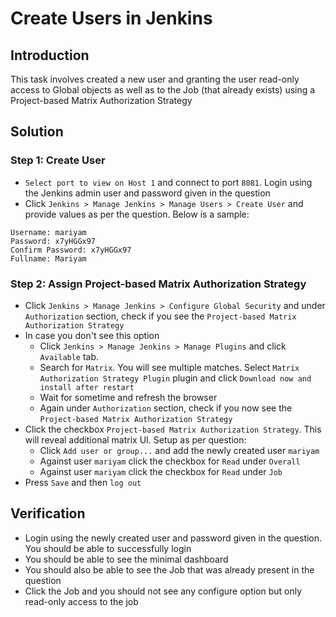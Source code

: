 # Create Users in Jenkins
## Introduction
This task involves created a new user and granting the user read-only access to Global objects as well as to the Job (that already exists) using a Project-based Matrix Authorization Strategy

## Solution
### Step 1: Create User
* `Select port to view on Host 1` and connect to port `8081`. Login using the Jenkins admin user and password given in the question
* Click `Jenkins > Manage Jenkins > Manage Users > Create User` and provide values as per the question. Below is a sample:
```
Username: mariyam
Password: x7yHGGx97
Confirm Password: x7yHGGx97
Fullname: Mariyam
```
### Step 2: Assign Project-based Matrix Authorization Strategy
* Click `Jenkins > Manage Jenkins > Configure Global Security` and under `Authorization` section, check if you see the `Project-based Matrix Authorization Strategy`
* In case you don't see this option
  * Click `Jenkins > Manage Jenkins > Manage Plugins` and click `Available` tab.
  * Search for `Matrix`. You will see multiple matches. Select `Matrix Authorization Strategy Plugin` plugin and click `Download now and install after restart`
  * Wait for sometime and refresh the browser
  * Again under `Authorization` section, check if you now see the `Project-based Matrix Authorization Strategy`
* Click the checkbox `Project-based Matrix Authorization Strategy`. This will reveal additional matrix UI. Setup as per question:
  * Click `Add user or group...` and add the newly created user `mariyam`
  * Against user `mariyam` click the checkbox for `Read` under `Overall`
  * Against user `mariyam` click the checkbox for `Read` under `Job`
* Press `Save` and then `log out`

## Verification
* Login using the newly created user and password given in the question. You should be able to successfully login
* You should be able to see the minimal dashboard
* You should also be able to see the Job that was already present in the question
* Click the Job and you should not see any configure option but only read-only access to the job


